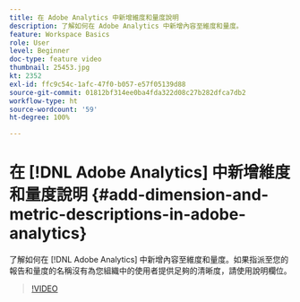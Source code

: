 ```yaml
---
title: 在 Adobe Analytics 中新增維度和量度說明
description: 了解如何在 Adobe Analytics 中新增內容至維度和量度。
feature: Workspace Basics
role: User
level: Beginner
doc-type: feature video
thumbnail: 25453.jpg
kt: 2352
exl-id: ffc9c54c-1afc-47f0-b057-e57f05139d88
source-git-commit: 01812bf314ee0ba4fda322d08c27b282dfca7db2
workflow-type: ht
source-wordcount: '59'
ht-degree: 100%

---
```


# 在 [!DNL Adobe Analytics] 中新增維度和量度說明 {#add-dimension-and-metric-descriptions-in-adobe-analytics}

了解如何在 [!DNL Adobe Analytics] 中新增內容至維度和量度。如果指派至您的報告和量度的名稱沒有為您組織中的使用者提供足夠的清晰度，請使用說明欄位。

>[!VIDEO](https://video.tv.adobe.com/v/25453/?quality=12)
